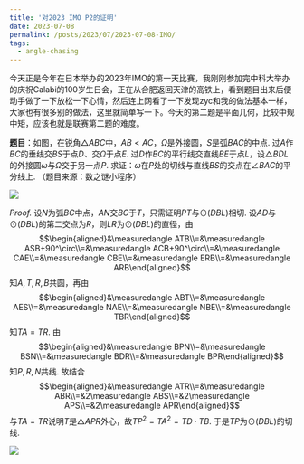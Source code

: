 ```yaml
---
title: '对2023 IMO P2的证明'
date: 2023-07-08
permalink: /posts/2023/07/2023-07-08-IMO/
tags:
  - angle-chasing
---
```


今天正是今年在日本举办的2023年IMO的第一天比赛，我刚刚参加完中科大举办的庆祝Calabi的100岁生日会，正在从合肥返回天津的高铁上，看到题目出来后便动手做了一下放松一下心情，然后连上网看了一下发现zyc和我的做法基本一样，大家也有很多别的做法，这里就简单写一下。今天的第二题是平面几何，比较中规中矩，应该也就是联赛第二题的难度。

**题目**：如图，在锐角$\triangle ABC$中，$AB < AC$，$\Omega$是外接圆，$S$是弧$BAC$的中点. 过$A$作$BC$的垂线交$BS$于点$D$、交$\Omega$于点$E$. 过$D$作$BC$的平行线交直线$BE$于点$L$，设$\triangle BDL$的外接圆$\omega$与$\Omega$交于另一点$P$. 求证：$\omega$在$P$处的切线与直线$BS$的交点在$\angle BAC$的平分线上. （题目来源：数之谜小程序）

<img src="https://llddeddym.github.io/images/2023-07-08(1).png"/>

*Proof.* 设$N$为弧$BC$中点，$AN$交$BC$于$T$，只需证明$PT$与$\odot(DBL)$相切. 设$AD$与$\odot(DBL)$的第二交点为$R$，则$LR$为$\odot(DBL)$的直径，由
$$\begin{aligned}&\measuredangle ATB\\=&\measuredangle ASB+90^\circ\\=&\measuredangle ACB+90^\circ\\=&\measuredangle CAE\\=&\measuredangle CBE\\=&\measuredangle ERB\\=&\measuredangle ARB\end{aligned}$$
知$A,T,R,B$共圆，再由
$$\begin{aligned}&\measuredangle ABT\\=&\measuredangle AES\\=&\measuredangle NAE\\=&\measuredangle NBE\\=&\measuredangle TBR\end{aligned}$$
知$TA=TR$. 由
$$\begin{aligned}&\measuredangle BPN\\=&\measuredangle BSN\\=&\measuredangle BDR\\=&\measuredangle BPR\end{aligned}$$
知$P,R,N$共线. 故结合
$$\begin{aligned}&\measuredangle ATR\\=&\measuredangle ABR\\=&2\measuredangle ABS\\=&2\measuredangle APS\\=&2\measuredangle APR\end{aligned}$$
与$TA=TR$说明$T$是$\triangle APR$外心，故$TP^2=TA^2=TD\cdot TB$. 于是$TP$为$\odot(DBL)$的切线.

<img src="https://llddeddym.github.io/images/2023-07-08(2).png"/>